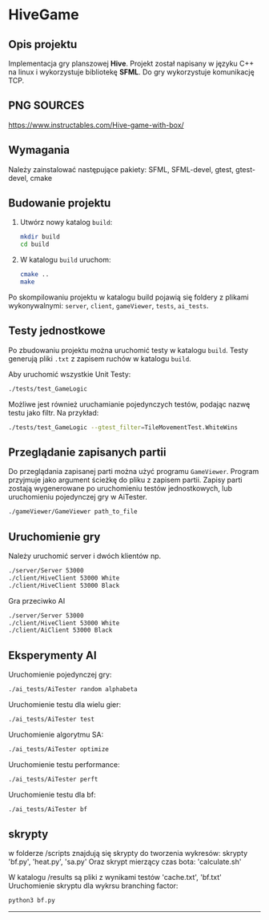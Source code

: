 # HiveGame

## Opis projektu

Implementacja gry planszowej **Hive**. Projekt został napisany w języku C++ na linux i wykorzystuje bibliotekę **SFML**.
Do gry wykorzystuje komunikację TCP.

## PNG SOURCES
https://www.instructables.com/Hive-game-with-box/


## Wymagania

Należy zainstalować następujące pakiety: SFML, SFML-devel, gtest, gtest-devel, cmake

## Budowanie projektu

1. Utwórz nowy katalog `build`:
   ```bash
   mkdir build
   cd build
   ```

2. W katalogu `build` uruchom:
   ```bash
   cmake ..
   make
   ```
Po skompilowaniu projektu w katalogu build pojawią się foldery z plikami wykonywalnymi: `server`, `client`, `gameViewer`, `tests`, `ai_tests`.

## Testy jednostkowe

Po zbudowaniu projektu można uruchomić testy w katalogu `build`. Testy generują pliki `.txt` z zapisem ruchów  w katalogu `build`.

Aby uruchomić wszystkie Unit Testy:
```bash
./tests/test_GameLogic
```

Możliwe jest również uruchamianie pojedynczych testów, podając nazwę testu jako filtr. Na przykład:

```bash
./tests/test_GameLogic --gtest_filter=TileMovementTest.WhiteWins
```

## Przeglądanie zapisanych partii
Do przeglądania zapisanej parti można użyć programu `GameViewer`. Program przyjmuje jako argument ścieżkę do pliku z zapisem partii.
Zapisy parti zostają wygenerowane po uruchomieniu testów jednostkowych, lub uruchomieniu pojedynczej gry w AiTester.

```bash
./gameViewer/GameViewer path_to_file
```

## Uruchomienie gry
Należy uruchomić server i dwóch klientów np.
```bash
./server/Server 53000
./client/HiveClient 53000 White
./client/HiveClient 53000 Black
```
Gra przeciwko AI
```bash
./server/Server 53000
./client/HiveClient 53000 White
./client/AiClient 53000 Black
```

## Eksperymenty AI
Uruchomienie pojedynczej gry:
```bash
./ai_tests/AiTester random alphabeta
``` 
Uruchomienie testu dla wielu gier:
```bash
./ai_tests/AiTester test
```
Uruchomienie algorytmu SA:
```bash
./ai_tests/AiTester optimize
```
Uruchomienie testu performance:
```bash
./ai_tests/AiTester perft
```
Uruchomienie testu dla bf:
```bash
./ai_tests/AiTester bf
```
## skrypty
w folderze /scripts 
znajdują się skrypty do tworzenia wykresów: 
skrypty 'bf.py', 'heat.py', 'sa.py'
Oraz skrypt mierzący czas bota: 'calculate.sh'

W katalogu /results są pliki z wynikami testów 'cache.txt', 'bf.txt'
Uruchomienie skryptu dla wykrsu branching factor:
```bash
python3 bf.py
```
--- 


